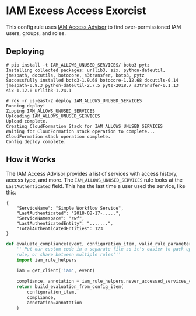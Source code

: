 # IAM Excess Access Exorcist

This config rule uses [IAM Access Advisor][1] to find over-permissioned IAM
users, groups, and roles.

## Deploying

```
# pip install -t IAM_ALLOWS_UNUSED_SERVICES/ boto3 pytz
Installing collected packages: urllib3, six, python-dateutil, jmespath, docutils, botocore, s3transfer, boto3, pytz
Successfully installed boto3-1.9.68 botocore-1.12.68 docutils-0.14 jmespath-0.9.3 python-dateutil-2.7.5 pytz-2018.7 s3transfer-0.1.13 six-1.12.0 urllib3-1.24.1

# rdk -r us-east-2 deploy IAM_ALLOWS_UNUSED_SERVICES
Running deploy!
Zipping IAM_ALLOWS_UNUSED_SERVICES
Uploading IAM_ALLOWS_UNUSED_SERVICES
Upload complete.
Creating CloudFormation Stack for IAM_ALLOWS_UNUSED_SERVICES
Waiting for CloudFormation stack operation to complete...
CloudFormation stack operation complete.
Config deploy complete.
```

## How it Works

The IAM Access Advisor provides a list of services with access history, access
type, and more. The `IAM_ALLOWS_UNUSED_SERVICES` rule looks at the
`LastAuthenticated` field. This has the last time a user used the service, like
this:

```
{
    "ServiceName": "Simple Workflow Service",
    "LastAuthenticated": "2018-08-17-.....",
    "ServiceNamespace": "swf",
    "LastAuthenticatedEntity": ".......",
    "TotalAuthenticatedEntities": 123
}
```



```python
def evaluate_compliance(event, configuration_item, valid_rule_parameters):
    '''Put our custom code in a separate file so it's easier to pack up with our
    rule, or share between multiple rules'''
    import iam_rule_helpers

    iam = get_client('iam', event)

    compliance, annotation = iam_rule_helpers.never_accessed_services_check(iam, configuration_item['configuration']['arn'])
    return build_evaluation_from_config_item(
        configuration_item,
        compliance,
        annotation=annotation
    )
```

[1]: https://docs.aws.amazon.com/IAM/latest/UserGuide/access_policies_access-advisor.html
